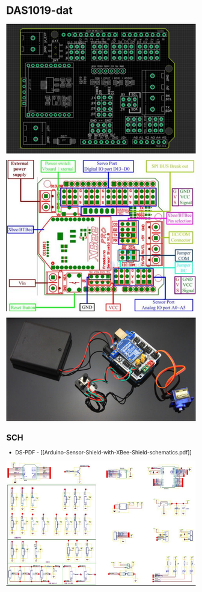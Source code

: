 
# DAS1019-dat

![](2024-01-13-12-15-07.png)

![](2024-01-13-12-15-52.png)

![](2024-01-13-12-16-20.png)

## SCH 

- DS-PDF - [[Arduino-Sensor-Shield-with-XBee-Shield-schematics.pdf]]

![](2024-01-13-12-16-40.png)